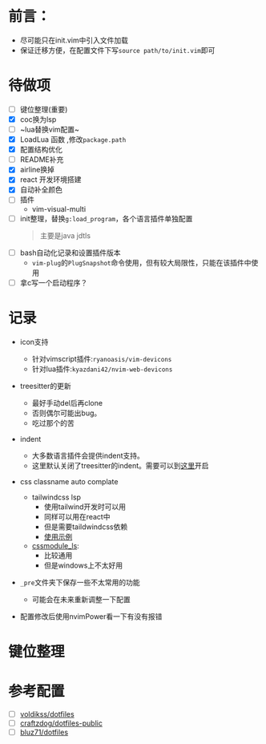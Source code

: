 # 前言：

- 尽可能只在init.vim中引入文件加载
- 保证迁移方便，在配置文件下写`source path/to/init.vim`即可

# 待做项

- [ ] 键位整理(重要)
- [x] coc换为lsp
- [ ] ~lua替换vim配置~
- [x] LoadLua 函数 ,修改`package.path`
- [x] 配置结构优化
- [ ] README补充
- [x] airline换掉
- [x] react 开发环境搭建
- [x] 自动补全颜色
- [ ] 插件
  - vim-visual-multi
- [ ] init整理，替换`g:load_program`，各个语言插件单独配置
  > 主要是java jdtls
- [ ] bash自动化记录和设置插件版本
  - `vim-plug`的`PlugSnapshot`命令使用，但有较大局限性，只能在该插件中使用
- [ ] 拿c写一个启动程序？

# 记录

- icon支持
  - 针对vimscript插件:`ryanoasis/vim-devicons`
  - 针对lua插件:`kyazdani42/nvim-web-devicons`

- treesitter的更新
  - 最好手动del后再clone
  - 否则偶尔可能出bug。
  - 吃过那个的苦

- indent
  - 大多数语言插件会提供indent支持。
  - 这里默认关闭了treesitter的indent。需要可以到[这里](./nvim/plug_configs/treesitter.vim)开启

- css classname auto complate
  - tailwindcss lsp
    - 使用tailwind开发时可以用
    - 同样可以用在react中
    - 但是需要taildwindcss依赖
    - [使用示例](https://www.youtube.com/watch?v=GznmPACXBlY&t=6227s)
  - [cssmodule_ls](https://github.com/antonk52/cssmodules-language-server): 
    - 比较通用
    - 但是windows上不太好用

- `_pre`文件夹下保存一些不太常用的功能
  - 可能会在未来重新调整一下配置

- 配置修改后使用nvimPower看一下有没有报错

# 键位整理


# 参考配置

- [ ] [voldikss/dotfiles](https://github.com/voldikss/dotfiles/blob/dev/nvim/init.vim)
- [ ] [craftzdog/dotfiles-public](https://github.com/craftzdog/dotfiles-public)
- [ ] [bluz71/dotfiles](https://github.com/bluz71/dotfiles/blob/master/vim/lua/plugin/lsp-config.lua)
